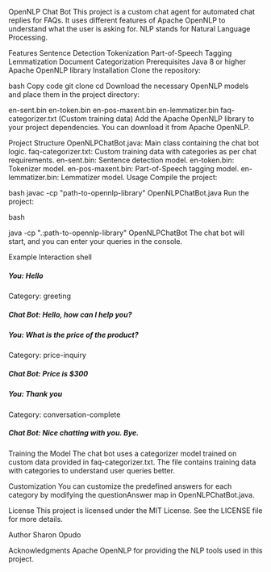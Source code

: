 

OpenNLP Chat Bot
This project is a custom chat agent for automated chat replies for FAQs. It uses different features of Apache OpenNLP to understand what the user is asking for. NLP stands for Natural Language Processing.

Features
Sentence Detection
Tokenization
Part-of-Speech Tagging
Lemmatization
Document Categorization
Prerequisites
Java 8 or higher
Apache OpenNLP library
Installation
Clone the repository:

bash
Copy code
git clone <repository-url>
cd <repository-directory>
Download the necessary OpenNLP models and place them in the project directory:

en-sent.bin
en-token.bin
en-pos-maxent.bin
en-lemmatizer.bin
faq-categorizer.txt (Custom training data)
Add the Apache OpenNLP library to your project dependencies. You can download it from Apache OpenNLP.

Project Structure
OpenNLPChatBot.java: Main class containing the chat bot logic.
faq-categorizer.txt: Custom training data with categories as per chat requirements.
en-sent.bin: Sentence detection model.
en-token.bin: Tokenizer model.
en-pos-maxent.bin: Part-of-Speech tagging model.
en-lemmatizer.bin: Lemmatizer model.
Usage
Compile the project:

bash
javac -cp "path-to-opennlp-library" OpenNLPChatBot.java
Run the project:

bash

java -cp ".:path-to-opennlp-library" OpenNLPChatBot
The chat bot will start, and you can enter your queries in the console.

Example Interaction
shell
##### You: Hello
Category: greeting
##### Chat Bot:  Hello, how can I help you?

##### You: What is the price of the product?
Category: price-inquiry
##### Chat Bot:  Price is $300

##### You: Thank you
Category: conversation-complete
##### Chat Bot:  Nice chatting with you. Bye.
Training the Model
The chat bot uses a categorizer model trained on custom data provided in faq-categorizer.txt. The file contains training data with categories to understand user queries better.

Customization
You can customize the predefined answers for each category by modifying the questionAnswer map in OpenNLPChatBot.java.

License
This project is licensed under the MIT License. See the LICENSE file for more details.

Author
Sharon Opudo

Acknowledgments
Apache OpenNLP for providing the NLP tools used in this project.
